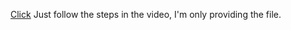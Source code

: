 [Click](https://youtu.be/_UPX-H6WNxM?si=jJ4n65Jlfjz2rjxD)
Just follow the steps in the video, I'm only providing the file.
